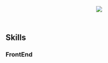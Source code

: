 <header>
<img src="https://capsule-render.vercel.app/api?type=venom&color=0:FFAAAF,100:C8D7FF&height=150&section=header&text=자두자두졸려&animation=fadeIn&fontSize=50&fontColor=282828" />
</header>
<body>

## Skills
### FrontEnd


</body>

<footer>

</footer>
